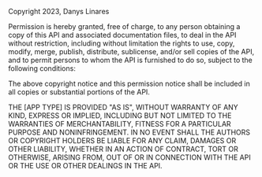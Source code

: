 
Copyright 2023, Danys Linares

Permission is hereby granted, free of charge, to any person obtaining a copy of this API and associated documentation files, to deal in the API without restriction, including without limitation the rights to use, copy, modify, merge, publish, distribute, sublicense, and/or sell copies of the API, and to permit persons to whom the API is furnished to do so, subject to the following conditions:

The above copyright notice and this permission notice shall be included in all copies or substantial portions of the API.

THE [APP TYPE] IS PROVIDED "AS IS", WITHOUT WARRANTY OF ANY KIND, EXPRESS OR IMPLIED, INCLUDING BUT NOT LIMITED TO THE WARRANTIES OF MERCHANTABILITY, FITNESS FOR A PARTICULAR PURPOSE AND NONINFRINGEMENT. IN NO EVENT SHALL THE AUTHORS OR COPYRIGHT HOLDERS BE LIABLE FOR ANY CLAIM, DAMAGES OR OTHER LIABILITY, WHETHER IN AN ACTION OF CONTRACT, TORT OR OTHERWISE, ARISING FROM, OUT OF OR IN CONNECTION WITH THE API OR THE USE OR OTHER DEALINGS IN THE API.
